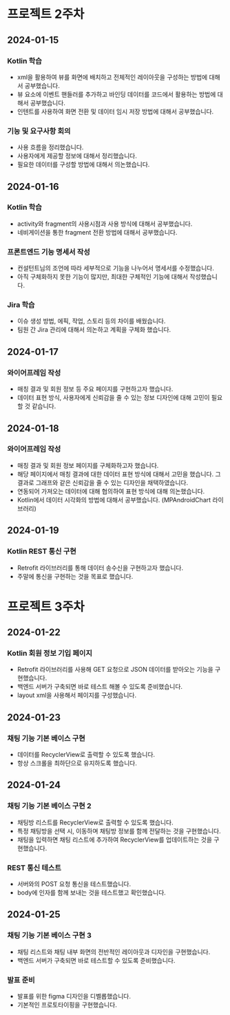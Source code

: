 # 프로젝트 2주차


## 2024-01-15

### Kotlin 학습
- xml을 활용하여 뷰를 화면에 배치하고 전체적인 레이아웃을 구성하는 방법에 대해서 공부했습니다.
- 뷰 요소에 이벤트 핸들러를 추가하고 바인딩 데이터를 코드에서 활용하는 방법에 대해서 공부했습니다.
- 인텐트를 사용하여 화면 전환 및 데이터 임시 저장 방법에 대해서 공부했습니다.

### 기능 및 요구사항 회의
- 사용 흐름을 정리했습니다.
- 사용자에게 제공할 정보에 대해서 정리했습니다.
- 필요한 데이터를 구성할 방법에 대해서 의논했습니다.


## 2024-01-16

### Kotlin 학습
- activity와 fragment의 사용시점과 사용 방식에 대해서 공부했습니다.
- 네비게이션을 통한 fragment 전환 방법에 대해서 공부했습니다.

### 프론트엔드 기능 명세서 작성
- 컨설턴트님의 조언에 따라 세부적으로 기능을 나누어서 명세서를 수정했습니다.
- 아직 구체화하지 못한 기능이 많지만, 최대한 구체적인 기능에 대해서 작성했습니다.

### Jira 학습
- 이슈 생성 방법, 에픽, 작업, 스토리 등의 차이를 배웠습니다.
- 팀원 간 Jira 관리에 대해서 의논하고 계획을 구체화 했습니다.


## 2024-01-17

### 와이어프레임 작성
- 매칭 결과 및 회원 정보 등 주요 페이지를 구현하고자 했습니다.
- 데이터 표현 방식, 사용자에게 신뢰감을 줄 수 있는 정보 디자인에 대해 고민이 필요할 것 같습니다.


## 2024-01-18

### 와이어프레임 작성
- 매칭 결과 및 회원 정보 페이지를 구체화하고자 했습니다.
- 해당 페이지에서 매칭 결과에 대한 데이터 표현 방식에 대해서 고민을 했습니다. 그 결과로 그래프와 같은 신뢰감을 줄 수 있는 디자인을 채택하였습니다.
- 연동되어 가져오는 데이터에 대해 협의하여 표현 방식에 대해 의논했습니다.
- Kotlin에서 데이터 시각화의 방법에 대해서 공부했습니다. (MPAndroidChart 라이브러리)


## 2024-01-19

### Kotlin REST 통신 구현
- Retrofit 라이브러리를 통해 데이터 송수신을 구현하고자 했습니다.
- 주말에 통신을 구현하는 것을 목표로 했습니다.


# 프로젝트 3주차


## 2024-01-22

### Kotlin 회원 정보 기입 페이지
- Retrofit 라이브러리를 사용해 GET 요청으로 JSON 데이터를 받아오는 기능을 구현했습니다.
- 백엔드 서버가 구축되면 바로 테스트 해볼 수 있도록 준비했습니다.
- layout xml을 사용해서 페이지를 구성했습니다.


## 2024-01-23

### 채팅 기능 기본 베이스 구현
- 데이터를 RecyclerView로 출력할 수 있도록 했습니다.
- 항상 스크롤을 최하단으로 유지하도록 했습니다.


## 2024-01-24

### 채팅 기능 기본 베이스 구현 2
- 채팅방 리스트를 RecyclerView로 출력할 수 있도록 했습니다.
- 특정 채팅방을 선택 시, 이동하며 채팅방 정보를 함께 전달하는 것을 구현했습니다.
- 채팅을 입력하면 채팅 리스트에 추가하여 RecyclerView를 업데이트하는 것을 구현했습니다.

### REST 통신 테스트
- 서버와의 POST 요청 통신을 테스트했습니다.
- body에 인자를 함께 보내는 것을 테스트했고 확인했습니다.


## 2024-01-25

### 채팅 기능 기본 베이스 구현 3
- 채팅 리스트와 채팅 내부 화면의 전반적인 레이아웃과 디자인을 구현했습니다.
- 백엔드 서버가 구축되면 바로 테스트할 수 있도록 준비했습니다.

### 발표 준비
- 발표를 위한 figma 디자인을 디벨롭했습니다.
- 기본적인 프로토타이핑을 구현했습니다.